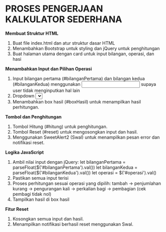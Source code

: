 # PROSES PENGERJAAN KALKULATOR SEDERHANA

**Membuat Struktur HTML**
1. Buat file index.html dan atur struktur dasar HTML
2. Menambahkan Bootstrap untuk styling dan jQuery untuk penghitungan
3. Buat halaman utama dengan card untuk input bilangan, operasi, dan hasi

**Menambahkan Input dan Pilihan Operasi**
1. Input bilangan pertama (#bilanganPertama) dan bilangan kedua (#bilanganKedua) menggunakan <input type="number"> supaya user tidak menginputkan hal lain
2. Dropdown <select> untuk memilih operasi (tambah, kurang, kali, bagi)
3. Menambahkan box hasil (#boxHasil) untuk menampilkan hasil perhitungan.

**Tombol dan Penghitungan**
1. Tombol Hitung (#hitung) untuk penghitungan.
2. Tombol Reset (#reset) untuk mengosongkan input dan hasil.
3. Menggunakan SweetAlert2 (Swal) untuk menampilkan pesan error dan notifikasi reset.

**Logika JavaScript**
1. Ambil nilai input dengan jQuery:
      let bilanganPertama = parseFloat($('#bilanganPertama').val())
      let bilanganKedua = parseFloat($('#bilanganKedua').val())
      let operasi = $('#operasi').val()
2. Pastikan semua input terisi
3. Proses perhitungan sesuai operasi yang dipilih:
      tambah → penjumlahan
      kurang → pengurangan
      kali → perkalian
      bagi → pembagian (cek pembagi tidak nol)
4. Tampilkan hasil di box hasil

**Fitur Reset**
1. Kosongkan semua input dan hasil.
2. Menampilkan notifikasi berhasil reset menggunakan Swal.
